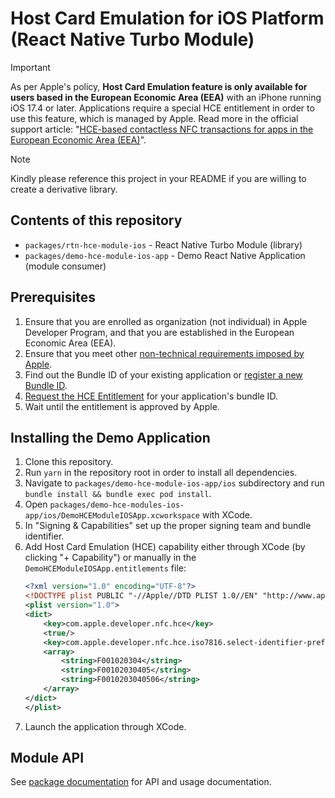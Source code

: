 # Host Card Emulation for iOS Platform (React Native Turbo Module)

> [!IMPORTANT]  
> As per Apple's policy, **Host Card Emulation feature is only available for users based in the European
> Economic Area (EEA)** with an iPhone running iOS 17.4 or later. Applications require a special HCE entitlement
> in order to use this feature, which is managed by Apple. Read more in the official support article:
> "[HCE-based contactless NFC transactions for apps in the European Economic Area (EEA)](https://developer.apple.com/support/hce-transactions-in-apps/)".

> [!NOTE]  
> Kindly please reference this project in your README if you are willing to create a derivative library.

## Contents of this repository

* `packages/rtn-hce-module-ios` - React Native Turbo Module (library)
* `packages/demo-hce-module-ios-app` - Demo React Native Application (module consumer)

## Prerequisites

1. Ensure that you are enrolled as organization (not individual) in Apple Developer Program, and that you are established in the European Economic Area (EEA).
2. Ensure that you meet other [non-technical requirements imposed by Apple](https://developer.apple.com/support/hce-transactions-in-apps/#requirements-and-availability).
3. Find out the Bundle ID of your existing application or [register a new Bundle ID](https://developer.apple.com/account/resources/identifiers/bundleId/add/bundle).
4. [Request the HCE Entitlement](https://developer.apple.com/contact/request/hce-entitlement/) for your application's bundle ID.
5. Wait until the entitlement is approved by Apple.

## Installing the Demo Application

1. Clone this repository.
2. Run `yarn` in the repository root in order to install all dependencies.
3. Navigate to `packages/demo-hce-module-ios-app/ios` subdirectory and run `bundle install && bundle exec pod install`.
4. Open `packages/demo-hce-modules-ios-app/ios/DemoHCEModuleIOSApp.xcworkspace` with XCode.
5. In "Signing & Capabilities" set up the proper signing team and bundle identifier.
6. Add Host Card Emulation (HCE) capability either through XCode (by clicking "+ Capability") or manually in the `DemoHCEModuleIOSApp.entitlements` file:
    ```xml
    <?xml version="1.0" encoding="UTF-8"?>
    <!DOCTYPE plist PUBLIC "-//Apple//DTD PLIST 1.0//EN" "http://www.apple.com/DTDs/PropertyList-1.0.dtd">
    <plist version="1.0">
    <dict>
        <key>com.apple.developer.nfc.hce</key>
        <true/>
        <key>com.apple.developer.nfc.hce.iso7816.select-identifier-prefixes</key>
        <array>
            <string>F001020304</string>
            <string>F00102030405</string>
            <string>F0010203040506</string>
        </array>
    </dict>
    </plist>
    ```
7. Launch the application through XCode.

## Module API

See [package documentation](https://github.com/icedevml/react-native-hce-module-ios/tree/master/packages/react-native-hce-module-ios) for API and usage documentation.
